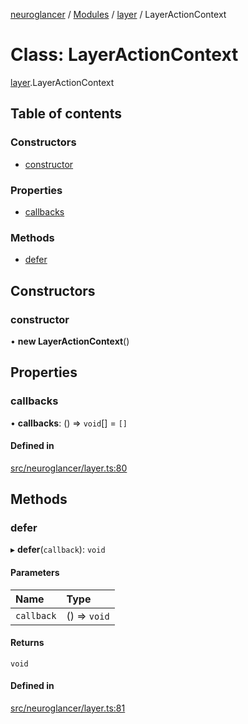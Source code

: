 [neuroglancer](../README.md) / [Modules](../modules.md) / [layer](../modules/layer.md) / LayerActionContext

# Class: LayerActionContext

[layer](../modules/layer.md).LayerActionContext

## Table of contents

### Constructors

- [constructor](layer.LayerActionContext.md#constructor)

### Properties

- [callbacks](layer.LayerActionContext.md#callbacks)

### Methods

- [defer](layer.LayerActionContext.md#defer)

## Constructors

### constructor

• **new LayerActionContext**()

## Properties

### callbacks

• **callbacks**: () => `void`[] = `[]`

#### Defined in

[src/neuroglancer/layer.ts:80](https://github.com/ActiveBrainAtlas2/neuroglancer/blob/958d23e0/src/neuroglancer/layer.ts#L80)

## Methods

### defer

▸ **defer**(`callback`): `void`

#### Parameters

| Name | Type |
| :------ | :------ |
| `callback` | () => `void` |

#### Returns

`void`

#### Defined in

[src/neuroglancer/layer.ts:81](https://github.com/ActiveBrainAtlas2/neuroglancer/blob/958d23e0/src/neuroglancer/layer.ts#L81)
